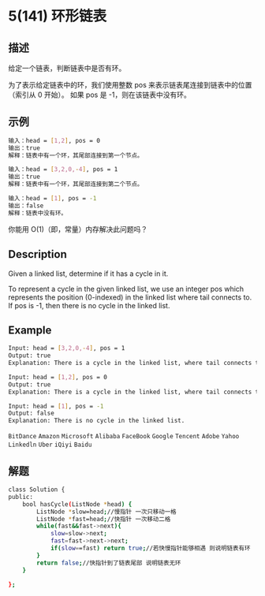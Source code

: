 # 5(141) 环形链表
## 描述
给定一个链表，判断链表中是否有环。

为了表示给定链表中的环，我们使用整数 pos 来表示链表尾连接到链表中的位置（索引从 0 开始）。 如果 pos 是 -1，则在该链表中没有环。


## 示例
```bash
输入：head = [1,2], pos = 0
输出：true
解释：链表中有一个环，其尾部连接到第一个节点。

输入：head = [3,2,0,-4], pos = 1
输出：true
解释：链表中有一个环，其尾部连接到第二个节点。

输入：head = [1], pos = -1
输出：false
解释：链表中没有环。
```
你能用 O(1)（即，常量）内存解决此问题吗？
## Description
Given a linked list, determine if it has a cycle in it.

To represent a cycle in the given linked list, we use an integer pos which represents the position (0-indexed) in the linked list where tail connects to. If pos is -1, then there is no cycle in the linked list.


## Example
```bash
Input: head = [3,2,0,-4], pos = 1
Output: true
Explanation: There is a cycle in the linked list, where tail connects to the second node.

Input: head = [1,2], pos = 0
Output: true
Explanation: There is a cycle in the linked list, where tail connects to the first node.

Input: head = [1], pos = -1
Output: false
Explanation: There is no cycle in the linked list.

```
`BitDance` `Amazon` `Microsoft` `Alibaba` `FaceBook` `Google` `Tencent` `Adobe` `Yahoo` `Linkedln` `Uber` `iQiyi` `Baidu`
## 解题
```bash
class Solution {
public:
    bool hasCycle(ListNode *head) {
        ListNode *slow=head;//慢指针 一次只移动一格
        ListNode *fast=head;//快指针 一次移动二格
        while(fast&&fast->next){
            slow=slow->next;
            fast=fast->next->next;
            if(slow==fast) return true;//若快慢指针能够相遇 则说明链表有环
        }
        return false;//快指针到了链表尾部 说明链表无环
    }
    
};
```